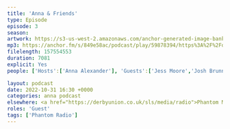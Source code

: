 ```yaml
---
title: 'Anna & Friends'
type: Episode
episode: 3
season: 
artwork: https://s3-us-west-2.amazonaws.com/anchor-generated-image-bank/production/podcast_uploaded_episode400/22149699/22149699-1667257494557-6ffa17c145b3f.jpg
mp3: https://anchor.fm/s/849e58ac/podcast/play/59878394/https%3A%2F%2Fd3ctxlq1ktw2nl.cloudfront.net%2Fstaging%2F2022-9-31%2F2fa80ac4-6677-7352-5532-e42671e4af1f.mp3
filelength: 157554553
duration: 7081 
explicit: Yes
people: ['Hosts':['Anna Alexander'], 'Guests':['Jess Moore','Josh Brunning']]

layout: podcast
date: 2022-10-31 16:30 +0000
categories: anna podcast
elsewhere: <a href="https://derbyunion.co.uk/sls/media/radio">Phantom Media</a>
roles: 'Guest'
tags: ['Phantom Radio']
---
```


